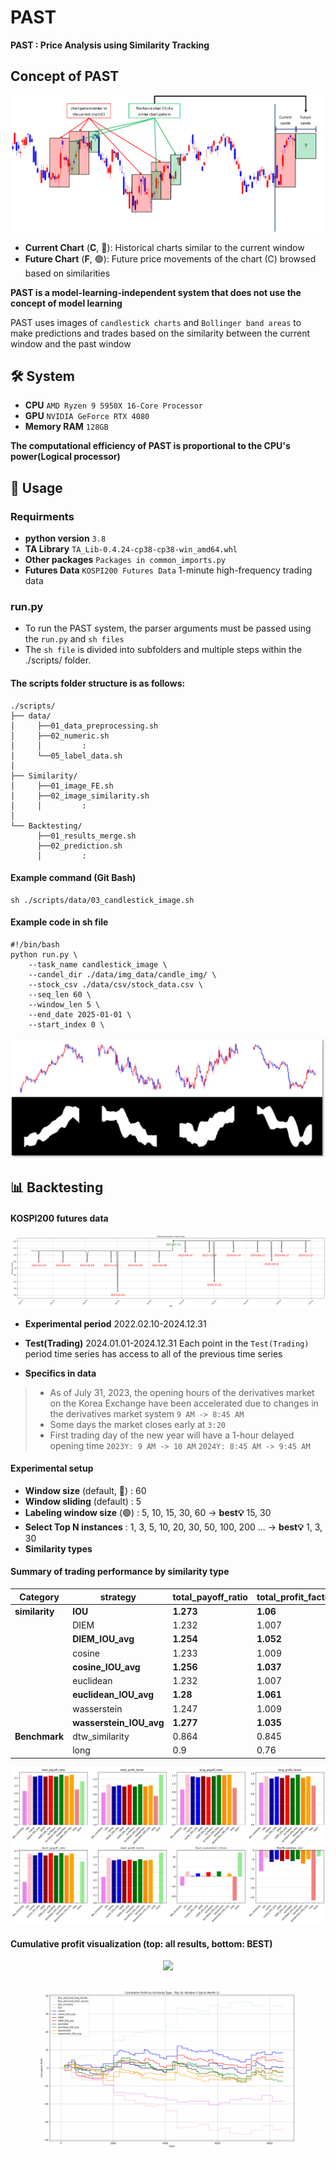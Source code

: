 # PAST
**PAST : Price Analysis using Similarity Tracking**

## Concept of PAST
![Concept Diagram](./assets/concept_fig.png)
- **Current Chart** (**C**, 🔴): Historical charts similar to the current window
- **Future Chart** (**F**, 🟢): Future price movements of the chart (C) browsed based on similarities

**PAST is a model-learning-independent system that does not use the concept of model learning**

PAST uses images of `candlestick charts` and `Bollinger band areas` to make predictions and trades based on the similarity between the current window and the past window

## 🛠 System
- **CPU** `AMD Ryzen 9 5950X 16-Core Processor`
- **GPU** `NVIDIA GeForce RTX 4080`
- **Memory RAM** `128GB`

**The computational efficiency of PAST is proportional to the CPU's power(Logical processor)**

## 📑 Usage
### Requirments
- **python version** `3.8`
- **TA Library** `TA_Lib-0.4.24-cp38-cp38-win_amd64.whl`
- **Other packages** `Packages in common_imports.py`
- **Futures Data** `KOSPI200 Futures Data` 1-minute high-frequency trading data

### run.py
- To run the PAST system, the parser arguments must be passed using the `run.py` and `sh files`
- The `sh file` is divided into subfolders and multiple steps within the ./scripts/ folder.

#### The scripts folder structure is as follows:
```
./scripts/
├── data/
│     ├──01_data_preprocessing.sh
│     ├──02_numeric.sh
│     │         :
│     └──05_label_data.sh
│
├── Similarity/
│     ├──01_image_FE.sh
│     ├──02_image_similarity.sh
│     │         :
│
└── Backtesting/
      ├──01_results_merge.sh
      ├──02_prediction.sh
      │         :
```
#### Example command (Git Bash)
```
sh ./scripts/data/03_candlestick_image.sh
```
#### Example code in sh file
```
#!/bin/bash
python run.py \
    --task_name candlestick_image \
    --candel_dir ./data/img_data/candle_img/ \
    --stock_csv ./data/csv/stock_data.csv \
    --seq_len 60 \
    --window_len 5 \
    --end_date 2025-01-01 \
    --start_index 0 \
```
![Img sample](./assets/Candlestick_img.png)

## 📊 Backtesting
#### KOSPI200 futures data
![Data distribution](./assets/KOSPI200_Futures_distribution.png) 

- **Experimental period** 2022.02.10-2024.12.31
- **Test(Trading)** 2024.01.01-2024.12.31
Each point in the `Test(Trading)` period time series has access to all of the previous time series

- **Specifics in data**
> - As of July 31, 2023, the opening hours of the derivatives market on the Korea Exchange have been accelerated due to changes in the derivatives market system `9 AM -> 8:45 AM`
> - Some days the market closes early at `3:20`
> - First trading day of the new year will have a 1-hour delayed opening time `2023Y: 9 AM -> 10 AM` `2024Y: 8:45 AM -> 9:45 AM`

#### Experimental setup
- **Window size** (default, 🔴) : 60
- **Window sliding** (default) : 5
- **Labeling window size** (🟢) : 5, 10, 15, 30, 60 -> **best💡** 15, 30
- **Select Top N instances** : 1, 3, 5, 10, 20, 30, 50, 100, 200 ... -> **best💡** 1, 3, 30
- **Similarity types**




#### Summary of trading performance by similarity type

| **Category**   | **strategy**          | **total_payoff_ratio** | **total_profit_factor** | **long_payoff_ratio** | **long_profit_factor** | **short_payoff_ratio** | **short_profit_factor** | **final_cumulative_profit** | **final_cumulative_return** | **max_realized_profit** | **max_realized_return** | **final_portfolio_return** | **max_portfolio_return** | **MaxDrawdown** | **MaxDrawdown_rate** |
|----------------|-------------------------|-----------------------|------------------------|-----------------------|-----------------------|------------------------|------------------------|--------------------------|---------------------------|------------------------|---------------------|----------------------------|--------------------------|-----------------|--------------------|
| **similarity** | **IOU**                 | **1.273**             | **1.06**               | **1.218**             | **0.948**             | **1.326**             | **1.177**             | **17.037**               | **5.281**                 | **5.824**              | **1.704**           | **339.578**               | **5.281**                | **9.332**         | **-4.256**         |
|                | DIEM                    | 1.232                 | 1.007                  | 1.186                 | 0.913                 | 1.276                 | 1.102                 | 1.306                    | 0.404                     | 6.087                  | 1.757               | 323.83                    | 0.404                    | 6.345           | -5.815           |
|                | **DIEM_IOU_avg**        | **1.254**             | **1.052**               | **1.166**             | **0.965**             | **1.339**             | **1.137**             | **14.336**               | **4.446**                 | **6.146**              | **1.781**           | **336.722**               | **4.446**                | **7.673**         | **-4.71**          |
|                | cosine                  | 1.233                 | 1.009                  | 1.178                 | 0.903                 | 1.284                 | 1.119                 | 1.746                    | 0.541                     | 5.964                  | 1.727               | 324.267                   | 0.541                    | 6.275           | -6.206           |
|                | **cosine_IOU_avg**      | **1.256**             | **1.037**               | **1.159**             | **0.938**             | **1.352**             | **1.139**             | **10.224**               | **3.17**                  | **6.306**              | **1.831**           | **332.691**               | **3.17**                 | **7.353**         | **-4.911**         |
|                | euclidean               | 1.232                 | 1.007                  | 1.186                 | 0.913                 | 1.276                 | 1.102                 | 1.306                    | 0.404                     | 6.087                  | 1.757               | 323.83                    | 0.404                    | 6.345           | -5.815           |
|                | **euclidean_IOU_avg**   | **1.28**              | **1.061**               | **1.214**             | **0.976**             | **1.343**             | **1.145**             | **17.219**               | **5.341**                 | **6.188**              | **1.788**           | **339.624**               | **5.341**                | **8.107**         | **-4.677**         |
|                | wasserstein             | 1.247                 | 1.009                  | 1.208                 | 0.915                 | 1.283                 | 1.108                 | 1.284                    | 0.398                     | 6.022                  | 1.76                | 323.788                   | 0.398                    | 6.785           | -7.07            |
|                | **wasserstein_IOU_avg** | **1.277**             | **1.035**               | **1.221**             | **0.944**             | **1.331**             | **1.13**              | **9.508**                | **2.949**                 | **6.269**              | **1.829**           | **331.992**               | **2.949**                | **7.937**         | **-4.71**          |
| **Benchmark**  | dtw_similarity          | 0.864                 | 0.845                  | 0.859                 | 0.82                  | 0.568                 | 0.684                 | -29.532                  | -9.165                    | 5.217                  | 1.584               | 292.67                    | -9.165                   | 0               | -11.151          |
|                | long                    | 0.9                   | 0.76                   | 0.9                   | 0.76                  | 0                     | 0                     | -77.4                    | -24.241                 | 11.1                 | 3.284               | 241.9                     | -24.241                | 0               | -26.675          |

![trading results](./assets/trading_results_plt.png)


#### Cumulative profit visualization (top: all results, bottom: BEST)
<div align="center">
    <img src="./assets/final_output.gif" />
    <br>
    <img src="./assets/cum_result_sample.gif" />
</div>
